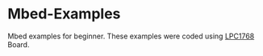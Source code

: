 # Mbed-Examples
Mbed examples for beginner. 
These examples were coded using <a href="https://www.nxp.com/products/processors-and-microcontrollers/arm-microcontrollers/general-purpose-mcus/lpc1700-cortex-m3/512kb-flash-64kb-sram-ethernet-usb-lqfp100-package:LPC1768FBD100">LPC1768</a> Board.
